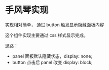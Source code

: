 # 手风琴实现

实现相对简单， 通过 button 触发显示隐藏面板内容

这个组件实现主要通过 css 样式显示完成。

思路：

- panel 面板默认隐藏状态，display: none;
- button 点击后 panel 改变 display: block;
